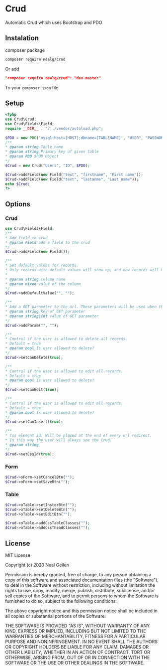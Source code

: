# Crud

Automatic Crud which uses Bootstrap and PDO


## Instalation
composer package
```sh
composer require nealg/crud
```
Or add 
```json
"composer require nealg/crud": "dev-master"
```
To your `composer.json` file.

## Setup

```php
<?php
use Crud\Crud;
use Crud\Fields\Field;
require __DIR__ . "/../vendor/autoload.php";
        
$PDO = new PDO('mysql:host=[HOST];dbname=[TABLENAME]', "USER", "PASSWORD");
/**
* @param string Table name
* @param string Primary key of given table
* @param PDO $PDO Object
*/
$Crud = new Crud("Users", "ID", $PDO);

$Crud->addField(new Field("text", "firstname", "First name"));
$Crud->addField(new Field("text", "lastanme", "Last name"));
echo $Crud;
?>
```

## Options

### Crud

```php
use Crud\Fields\Field;
/**
* Add field to crud
* @param Field add a field to the crud
*/
$Crud->addField(new Field());

/**
* Set default values for records. 
* Only records with default values will show up, and new records will have these default values
*
* @param string column name
* @param mixed value of the column 
*/
$Crud->addDefaultValue("", "");

/**
* Add a GET parameter to the url. These parameters will be used when the application redirects.
* @param string key of GET parameter
* @param string|int value of GET parameter
*/
$Crud->addParam("", "");

/**
* Control if the user is allowed to delete all records.
* Default = true
* @param bool Is user allowed to delete?
*/
$Crud->setCanDelete(true);

/**
* Control if the user is allowed to edit all records.
* Default = true
* @param bool Is user allowed to delete?
*/
$Crud->setCanEdit(true);

/**
* Control if the user is allowed to edit all records.
* Default = true
* @param bool Is user allowed to delete?
*/
$Crud->setCanInsert(true);

/**
* Css element id. Will be placed at the end of every url redirect. 
* In this way the user will always see the Crud. 
* @param string
*/
$Crud->setCssId(true);
```

### Form

```php
$Crud->oForm->setCancelBtn("");
$Crud->oForm->setSaveBtn("");
```

### Table

```php
$Crud->oTable->setInsterBtn("");
$Crud->oTable->setDeleteBtn("");
$Crud->oTable->setEditBtn("");

$Crud->oTable->addCssTableClasses("");
$Crud->oTable->addCssTheadClasses("");
```

## License

MIT License

Copyright (c) 2020 Neal Geilen

Permission is hereby granted, free of charge, to any person obtaining a copy
of this software and associated documentation files (the "Software"), to deal
in the Software without restriction, including without limitation the rights
to use, copy, modify, merge, publish, distribute, sublicense, and/or sell
copies of the Software, and to permit persons to whom the Software is
furnished to do so, subject to the following conditions:

The above copyright notice and this permission notice shall be included in all
copies or substantial portions of the Software.

THE SOFTWARE IS PROVIDED "AS IS", WITHOUT WARRANTY OF ANY KIND, EXPRESS OR
IMPLIED, INCLUDING BUT NOT LIMITED TO THE WARRANTIES OF MERCHANTABILITY,
FITNESS FOR A PARTICULAR PURPOSE AND NONINFRINGEMENT. IN NO EVENT SHALL THE
AUTHORS OR COPYRIGHT HOLDERS BE LIABLE FOR ANY CLAIM, DAMAGES OR OTHER
LIABILITY, WHETHER IN AN ACTION OF CONTRACT, TORT OR OTHERWISE, ARISING FROM,
OUT OF OR IN CONNECTION WITH THE SOFTWARE OR THE USE OR OTHER DEALINGS IN THE
SOFTWARE.